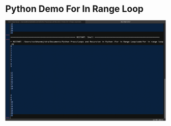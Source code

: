 # Python Demo For In Range Loop

![Output](https://github.com/VaibhavMojidra/Python---Demo-For-In-Range-Loop/blob/master/output/output.png)
